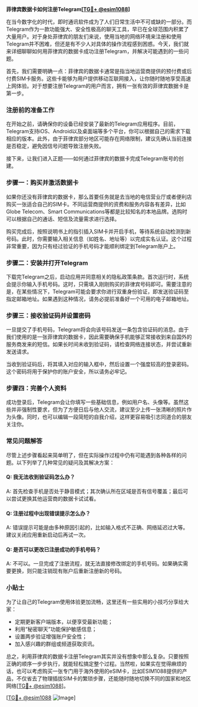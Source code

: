 **菲律宾数据卡如何注册Telegram[[TG💪+ @esim1088](https://t.me/s/esim1088)]**

在当今数字化的时代，即时通讯软件成为了人们日常生活中不可或缺的一部分。而Telegram作为一款功能强大、安全性极高的聊天工具，早已在全球范围内积累了大量用户。对于身处菲律宾的朋友们来说，使用当地的网络环境来注册和使用Telegram并不困难，但还是有不少人对具体的操作流程感到困惑。今天，我们就来详细聊聊如何用菲律宾的数据卡成功注册Telegram，并解决可能遇到的一些问题。

首先，我们需要明确一点：菲律宾的数据卡通常是指当地运营商提供的预付费或后付费SIM卡服务。这些卡能够为用户提供移动互联网接入，让你随时随地享受高速上网体验。对于想要注册Telegram的用户而言，拥有一张有效的菲律宾数据卡是第一步。

### 注册前的准备工作

在开始之前，请确保你的设备已经安装了最新的Telegram应用程序。目前，Telegram支持iOS、Android以及桌面端等多个平台，你可以根据自己的需求下载相应的版本。此外，由于菲律宾部分地区可能存在网络限制，建议先确认当前连接是否稳定，避免因信号问题导致注册失败。

接下来，让我们进入正题——如何通过菲律宾的数据卡完成Telegram账号的创建。

### 步骤一：购买并激活数据卡

如果你还没有菲律宾的数据卡，那么首要任务就是去当地的电信营业厅或者便利店购买一张适合自己的SIM卡。不同运营商提供的资费和服务内容各有差异，比如Globe Telecom、Smart Communications等都是比较知名的本地品牌。选购时可以根据自己的通话、短信及流量需求进行选择。

购买完成后，按照说明书上的指引插入SIM卡并开启手机，等待系统自动检测到新号码。此时，你需要输入相关信息（如姓名、地址等）以完成实名认证。这个过程非常重要，因为只有经过验证的手机号码才能顺利绑定到Telegram账户上。

### 步骤二：安装并打开Telegram

下载完Telegram之后，启动应用并同意相关的隐私政策条款。首次运行时，系统会提示你输入手机号码。这时，只需填入刚刚购买的菲律宾号码即可。需要注意的是，在某些情况下，Telegram可能会要求你进行双重身份验证，即发送验证码至指定邮箱地址。如果遇到这种情况，请务必提前准备好一个可用的电子邮箱地址。

### 步骤三：接收验证码并设置密码

一旦提交了手机号码，Telegram将会向该号码发送一条包含验证码的消息。由于我们使用的是一张菲律宾的数据卡，因此需要确保手机能够正常接收到来自国外的服务商发来的短信。如果长时间未收到验证码，请检查网络连接状态，并尝试重新发送请求。

当收到验证码后，将其填入对应的输入框中，然后设置一个强度较高的登录密码。这个密码将用于保护你的账户安全，所以请务必牢记。

### 步骤四：完善个人资料

成功登录后，Telegram会让你填写一些基础信息，例如用户名、头像等。虽然这些并非强制性要求，但为了方便日后与他人交流，建议至少上传一张清晰的照片作为头像。同时，也可以编辑一段简短的自我介绍，这样更容易吸引志同道合的朋友关注你。

### 常见问题解答

尽管上述步骤看起来简单明了，但在实际操作过程中仍有可能遇到各种各样的问题。以下列举了几种常见的疑问及其解决方案：

#### Q: 我无法收到验证码怎么办？
A: 首先检查手机是否处于静音模式；其次确认所在区域是否有信号覆盖；最后可以尝试更换其他运营商的数据卡试试看。

#### Q: 注册过程中出现错误提示怎么办？
A: 错误提示可能是由多种原因引起的，比如输入格式不正确、网络延迟过大等。建议关闭应用重新启动后再试一次。

#### Q: 是否可以更改已注册成功的手机号码？
A: 不可以。一旦完成了注册流程，就无法直接修改绑定的手机号码。如果确实需要更换，则只能注销现有账户后重新注册新的号码。

### 小贴士

为了让自己的Telegram使用体验更加流畅，这里还有一些实用的小技巧分享给大家：
- 定期更新客户端版本，以便享受最新功能；
- 利用“秘密聊天”功能保护敏感信息；
- 设置两步验证增强账户安全性；
- 加入感兴趣的群组或频道获取资讯。

总之，利用菲律宾的数据卡注册Telegram其实并没有想象中那么复杂。只要按照正确的顺序一步步执行，就能轻松搞定整个过程。当然啦，如果实在觉得麻烦的话，也可以考虑购买一张专门用于海外使用的eSIM卡，比如ESIM1088提供的产品，不仅省去了物理插拔SIM卡的繁琐步骤，还能随时随地切换不同的国家和地区网络[[TG💪+ @esim1088](https://t.me/s/esim1088)]。

[[TG💪+ @esim1088](https://t.me/s/esim1088) ![Image](https://i.postimg.cc/4NQfJmqS/Snipaste-2025-05-13-00-14-12.png)]